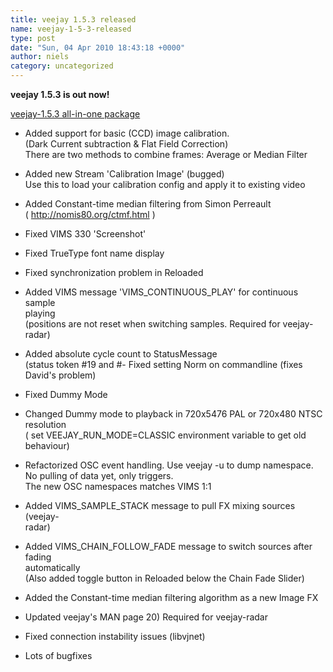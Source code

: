 ```yaml
---
title: veejay 1.5.3 released
name: veejay-1-5-3-released
type: post
date: "Sun, 04 Apr 2010 18:43:18 +0000"
author: niels
category: uncategorized
---
```

**veejay 1.5.3 is out now!**  

[veejay-1.5.3 all-in-one package](https://sourceforge.net/projects/veejay/files/veejay-1.5-src/veejay-1.5.3.tar.bz2/download)  


- Added support for basic (CCD) image calibration.  
(Dark Current subtraction & Flat Field Correction)  
There are two methods to combine frames: Average or Median Filter  

- Added new Stream 'Calibration Image' (bugged)  
Use this to load your calibration config and apply it to existing video  

- Added Constant-time median filtering from Simon Perreault  
( http://nomis80.org/ctmf.html )  

- Fixed VIMS 330 'Screenshot'  

- Fixed TrueType font name display  

- Fixed synchronization problem in Reloaded  

- Added VIMS message 'VIMS_CONTINUOUS_PLAY' for continuous sample  
playing  
(positions are not reset when switching samples. Required for veejay-  
radar)  

- Added absolute cycle count to StatusMessage  
(status token \#19 and \#- Fixed setting Norm on commandline (fixes David's problem)  

- Fixed Dummy Mode  

- Changed Dummy mode to playback in 720x5476 PAL or 720x480 NTSC resolution  
( set VEEJAY_RUN_MODE=CLASSIC environment variable to get old behaviour)  

- Refactorized OSC event handling. Use veejay -u to dump namespace. No pulling of data yet, only triggers.  
The new OSC namespaces matches VIMS 1:1  

- Added VIMS_SAMPLE_STACK message to pull FX mixing sources (veejay-  
radar)  

- Added VIMS_CHAIN_FOLLOW_FADE message to switch sources after fading  
automatically  
(Also added toggle button in Reloaded below the Chain Fade Slider)  

- Added the Constant-time median filtering algorithm as a new Image FX  

- Updated veejay's MAN page 20) Required for veejay-radar  

- Fixed connection instability issues (libvjnet)  

- Lots of bugfixes